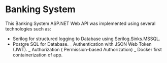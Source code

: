 # Banking System

This Banking System ASP.NET Web API was implemented using several technologies such as:
- Serilog for structured logging to Database using Serilog.Sinks.MSSQL.
- Postgre SQL for Database.
_ Authentication with JSON Web Token (JWT).
_ Authorization ( Permission-based Authorization)
_ Docker first containerization of app.
